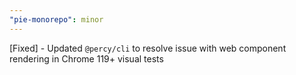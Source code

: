 ```yaml
---
"pie-monorepo": minor
---
```


[Fixed] - Updated `@percy/cli` to resolve issue with web component rendering in Chrome 119+ visual tests
